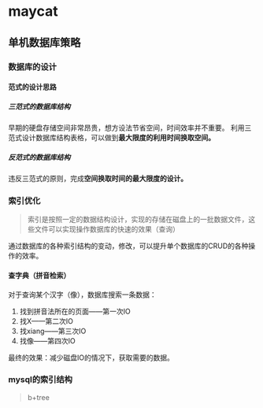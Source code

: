 # maycat

## 单机数据库策略

### 数据库的设计

#### 范式的设计思路

##### 三范式的数据库结构

早期的硬盘存储空间非常昂贵，想方设法节省空间，时间效率并不重要。
利用三范式设计数据库结构表格，可以做到**最大限度的利用时间换取空间。**

##### 反范式的数据库结构

违反三范式的原则，完成**空间换取时间的最大限度的设计。**

### 索引优化

> 索引是按照一定的数据结构设计，实现的存储在磁盘上的一批数据文件，这些文件可以实现操作数据库的快速的效果（查询）

通过数据库的各种索引结构的变动，修改，可以提升单个数据库的CRUD的各种操作的效率。

#### 查字典（拼音检索）

对于查询某个汉字（像），数据库搜索一条数据：

1. 找到拼音法所在的页面——第一次IO
2. 找X——第二次IO
3. 找xiang——第三次IO
4. 找像——第四次IO

最终的效果：减少磁盘IO的情况下，获取需要的数据。

### mysql的索引结构

> b+tree

